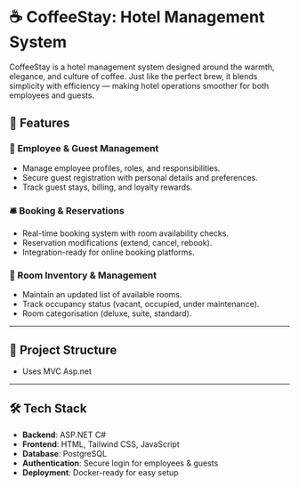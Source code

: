 # ☕ CoffeeStay: Hotel Management System  

CoffeeStay is a hotel management system designed around the warmth, elegance, and culture of coffee. Just like the perfect brew, it blends simplicity with efficiency — making hotel operations smoother for both employees and guests.  

## 🌟 Features  

### 👥 Employee & Guest Management  
- Manage employee profiles, roles, and responsibilities.  
- Secure guest registration with personal details and preferences.  
- Track guest stays, billing, and loyalty rewards.  

### 🛎️ Booking & Reservations  
- Real-time booking system with room availability checks.  
- Reservation modifications (extend, cancel, rebook).  
- Integration-ready for online booking platforms.  

### 🏨 Room Inventory & Management  
- Maintain an updated list of available rooms.  
- Track occupancy status (vacant, occupied, under maintenance).  
- Room categorisation (deluxe, suite, standard).  
---

## 📂 Project Structure  
- Uses MVC Asp.net

---

## 🛠️ Tech Stack  

- **Backend**: ASP.NET C#  
- **Frontend**: HTML, Tailwind CSS, JavaScript  
- **Database**: PostgreSQL  
- **Authentication**: Secure login for employees & guests  
- **Deployment**: Docker-ready for easy setup  


